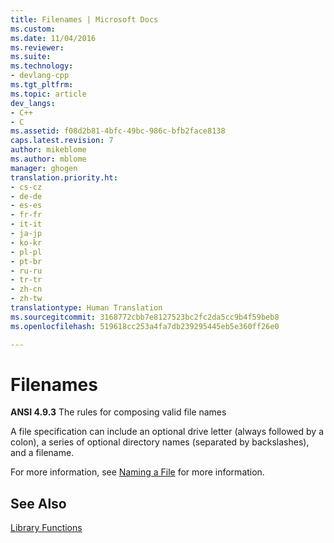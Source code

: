 ```yaml
---
title: Filenames | Microsoft Docs
ms.custom: 
ms.date: 11/04/2016
ms.reviewer: 
ms.suite: 
ms.technology:
- devlang-cpp
ms.tgt_pltfrm: 
ms.topic: article
dev_langs:
- C++
- C
ms.assetid: f08d2b81-4bfc-49bc-986c-bfb2face8138
caps.latest.revision: 7
author: mikeblome
ms.author: mblome
manager: ghogen
translation.priority.ht:
- cs-cz
- de-de
- es-es
- fr-fr
- it-it
- ja-jp
- ko-kr
- pl-pl
- pt-br
- ru-ru
- tr-tr
- zh-cn
- zh-tw
translationtype: Human Translation
ms.sourcegitcommit: 3168772cbb7e8127523bc2fc2da5cc9b4f59beb8
ms.openlocfilehash: 519618cc253a4fa7db239295445eb5e360ff26e0

---
```

# Filenames
**ANSI 4.9.3** The rules for composing valid file names  
  
 A file specification can include an optional drive letter (always followed by a colon), a series of optional directory names (separated by backslashes), and a filename.  
  
 For more information, see [Naming a File](http://msdn.microsoft.com/library/windows/desktop/aa365247) for more information.  
  
## See Also  
 [Library Functions](../c-language/library-functions.md)


<!--HONumber=Jan17_HO2-->


